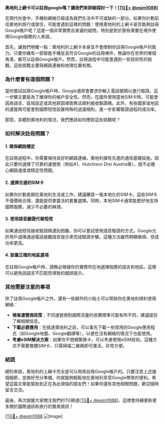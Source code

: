 **奥地利上網卡可以註冊google嗎？讓我們來詳細探討一下！[[TG💪+ @esim1088](https://t.me/s/esim1088)]**

在現代社會中，手機和網絡已經成為我們生活中不可或缺的一部分。如果你計劃前往奧地利旅行或居住，可能會遇到這樣的問題：使用奧地利的上網卡是否能夠註冊Google帳戶呢？這是一個非常實際且普遍的疑問，特別是對於那些需要在境外使用Google服務的人來說。

首先，讓我們明確一點：奧地利的上網卡本身並不會限制你註冊Google帳戶的能力。只要你擁有一部智能手機並且符合Google的註冊條件，無論你在世界的哪個角落，都可以註冊Google帳戶。然而，註冊過程中可能會遇到一些技術性的挑戰，這些挑戰主要與網路連線和地理位置有關。

### **為什麼會有這個問題？**

當你嘗試註冊Google帳戶時，Google通常會要求你輸入電話號碼以進行驗證。這一步驟主要是為了確保你的帳戶安全性。然而，在國外使用當地SIM卡時，可能會因為語言、區域設定或其他原因導致無法順利接收驗證碼。此外，有些國家或地區的運營商可能會對國際短信設置特殊的過濾規則，進一步影響驗證過程的成功率。

那麼，具體到奧地利的情況，我們應該如何應對這些挑戰呢？

### **如何解決註冊問題？**

#### **1. 確保網路穩定**
在註冊過程中，你需要保持良好的網路連線。奧地利擁有先進的通信基礎設施，因此只要你選擇了可靠的運營商（例如A1、Hutchison Drei Austria等），就不必擔心網路速度或穩定性問題。

#### **2. 選擇合適的SIM卡**
如果你計劃長期在奧地利生活或工作，建議購買一張本地化的SIM卡。這些SIM卡不僅價格合理，還能提供更靈活的套餐選擇。同時，本地SIM卡通常能更好地支持國際服務，減少不必要的麻煩。

#### **3. 使用語音驗證代替短信**
如果通過短信接收驗證碼遇到困難，你可以嘗試使用語音驗證的方式。Google允許用戶選擇通過電話接聽語音提示來完成驗證步驟。這種方法雖然稍顯麻煩，但成功率更高。

#### **4. 設置正確的地區選項**
在註冊Google帳戶時，請務必根據你的實際所在地選擇相應的語言和地區。這樣可以避免因語言不匹配而導致的錯誤提示。

### **其他需要注意的事項**

除了註冊Google帳戶之外，還有一些額外的小貼士可以帮助你在奧地利順利使用網絡：

- **檢查運營商政策**：不同運營商對國際流量的收費標準可能有所不同，建議提前了解相關信息。
- **下載必要應用**：在抵達奧地利之前，可以事先下載一些常用的Google應用程式（如Google地圖、Google翻譯等），以便在沒有網絡的情況下也能使用。
- **考慮eSIM解決方案**：如果你不想頻繁換卡，可以考慮使用eSIM技術。這種方式不需要實體SIM卡，只需掃描二維碼即可激活，非常方便。

### **結語**

總的來說，奧地利的上網卡完全是可以用來註冊Google帳戶的。只要注意上述幾個細節，並做好充分準備，你就能夠輕鬆地在奧地利享受Google帶來的便利。希望這篇文章能幫助到正在為此煩惱的朋友們！如果你還有其他相關問題，歡迎隨時留言交流。

最後，再次提醒大家關注我們的TG頻道[[TG💪+ @esim1088](https://t.me/s/esim1088)]，這裡會持續更新更多關於國際通訊和旅行的實用資訊！

[[TG💪+ @esim1088](https://t.me/s/esim1088) ![Image](https://i.postimg.cc/4NQfJmqS/Snipaste-2025-05-13-00-14-12.png)]